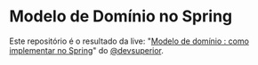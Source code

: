 # Modelo de Domínio no Spring
Este repositório é o resultado da live: "[Modelo de domínio : como implementar no Spring](https://www.youtube.com/watch?v=OX5MmJrFTdw)" do [@devsuperior](https://github.com/devsuperior/aula-20210420).

